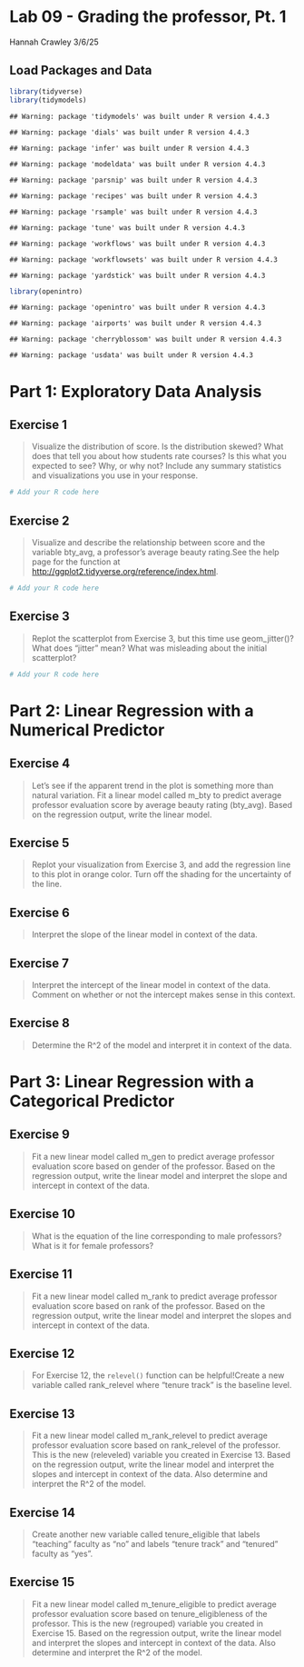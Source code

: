 Lab 09 - Grading the professor, Pt. 1
================
Hannah Crawley
3/6/25

## Load Packages and Data

``` r
library(tidyverse) 
library(tidymodels)
```

    ## Warning: package 'tidymodels' was built under R version 4.4.3

    ## Warning: package 'dials' was built under R version 4.4.3

    ## Warning: package 'infer' was built under R version 4.4.3

    ## Warning: package 'modeldata' was built under R version 4.4.3

    ## Warning: package 'parsnip' was built under R version 4.4.3

    ## Warning: package 'recipes' was built under R version 4.4.3

    ## Warning: package 'rsample' was built under R version 4.4.3

    ## Warning: package 'tune' was built under R version 4.4.3

    ## Warning: package 'workflows' was built under R version 4.4.3

    ## Warning: package 'workflowsets' was built under R version 4.4.3

    ## Warning: package 'yardstick' was built under R version 4.4.3

``` r
library(openintro)
```

    ## Warning: package 'openintro' was built under R version 4.4.3

    ## Warning: package 'airports' was built under R version 4.4.3

    ## Warning: package 'cherryblossom' was built under R version 4.4.3

    ## Warning: package 'usdata' was built under R version 4.4.3

# Part 1: Exploratory Data Analysis

## Exercise 1

> Visualize the distribution of score. Is the distribution skewed? What
> does that tell you about how students rate courses? Is this what you
> expected to see? Why, or why not? Include any summary statistics and
> visualizations you use in your response.

``` r
# Add your R code here
```

## Exercise 2

> Visualize and describe the relationship between score and the variable
> bty_avg, a professor’s average beauty rating.See the help page for the
> function at <http://ggplot2.tidyverse.org/reference/index.html>.

``` r
# Add your R code here
```

## Exercise 3

> Replot the scatterplot from Exercise 3, but this time use
> geom_jitter()? What does “jitter” mean? What was misleading about the
> initial scatterplot?

``` r
# Add your R code here
```

# Part 2: Linear Regression with a Numerical Predictor

## Exercise 4

> Let’s see if the apparent trend in the plot is something more than
> natural variation. Fit a linear model called m_bty to predict average
> professor evaluation score by average beauty rating (bty_avg). Based
> on the regression output, write the linear model.

## Exercise 5

> Replot your visualization from Exercise 3, and add the regression line
> to this plot in orange color. Turn off the shading for the uncertainty
> of the line.

## Exercise 6

> Interpret the slope of the linear model in context of the data.

## Exercise 7

> Interpret the intercept of the linear model in context of the data.
> Comment on whether or not the intercept makes sense in this context.

## Exercise 8

> Determine the R^2 of the model and interpret it in context of the
> data.

# Part 3: Linear Regression with a Categorical Predictor

## Exercise 9

> Fit a new linear model called m_gen to predict average professor
> evaluation score based on gender of the professor. Based on the
> regression output, write the linear model and interpret the slope and
> intercept in context of the data.

## Exercise 10

> What is the equation of the line corresponding to male professors?
> What is it for female professors?

## Exercise 11

> Fit a new linear model called m_rank to predict average professor
> evaluation score based on rank of the professor. Based on the
> regression output, write the linear model and interpret the slopes and
> intercept in context of the data.

## Exercise 12

> For Exercise 12, the `relevel()` function can be helpful!Create a new
> variable called rank_relevel where “tenure track” is the baseline
> level.

## Exercise 13

> Fit a new linear model called m_rank_relevel to predict average
> professor evaluation score based on rank_relevel of the professor.
> This is the new (releveled) variable you created in Exercise 13. Based
> on the regression output, write the linear model and interpret the
> slopes and intercept in context of the data. Also determine and
> interpret the R^2 of the model.

## Exercise 14

> Create another new variable called tenure_eligible that labels
> “teaching” faculty as “no” and labels “tenure track” and “tenured”
> faculty as “yes”.

## Exercise 15

> Fit a new linear model called m_tenure_eligible to predict average
> professor evaluation score based on tenure_eligibleness of the
> professor. This is the new (regrouped) variable you created in
> Exercise 15. Based on the regression output, write the linear model
> and interpret the slopes and intercept in context of the data. Also
> determine and interpret the R^2 of the model.
